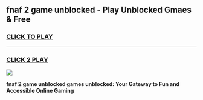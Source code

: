 
## fnaf 2 game unblocked - Play Unblocked Gmaes & Free
<h3>
<a href="https://news.freeplayer.one?title=fnaf_2_game_unblocked&ref=23F">CLICK TO PLAY</a></h3>
<hr>

<h3>
<a href="https://news.freeplayer.one?title=fnaf_2_game_unblocked&ref=23F">CLICK 2 PLAY</a>
  
</h3>

<a href="https://news.freeplayer.one?title=fnaf_2_game_unblocked&ref=23F/"><img src="https://clearcache.store/games.png"></a>


**fnaf 2 game unblocked games unblocked: Your Gateway to Fun and Accessible Online Gaming**
